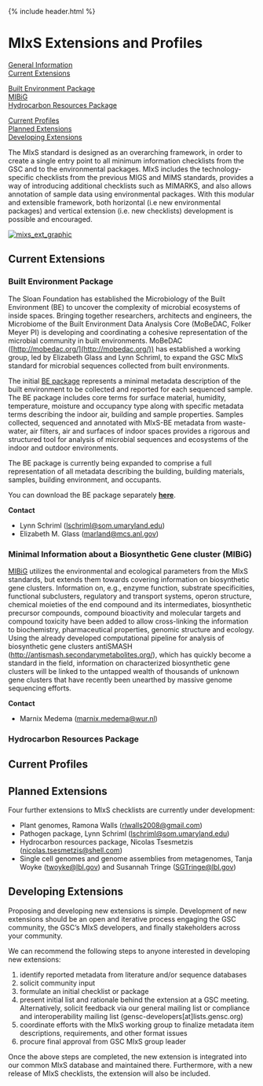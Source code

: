 {% include header.html %}

# MIxS Extensions and Profiles

[General Information](#gen-info)  
[Current Extensions](#current)

[Built Environment Package](#be)  
[MIBiG](#mibig)  
[Hydrocarbon Resources Package](#hcr)

[Current Profiles](#profile)  
[Planned Extensions](#plan)  
[Developing Extensions](#develop)

The MIxS standard is designed as an overarching framework, in order to create a single entry point to all minimum information checklists from the GSC and to the environmental packages. MIxS includes the technology-specific checklists from the previous MIGS and MIMS standards, provides a way of introducing additional checklists such as MIMARKS, and also allows annotation of sample data using environmental packages. With this modular and extensible framework, both horizontal (i.e new environmental packages) and vertical extension (i.e. new checklists) development is possible and encouraged.

[![mixs_ext_graphic](http://press3.mcs.anl.gov/gensc/files/2015/07/mixs_ext_graphic.png)](http://press3.mcs.anl.gov/gensc/files/2015/07/mixs_ext_graphic.png)

## Current Extensions

### Built Environment Package

The Sloan Foundation has established the Microbiology of the Built Environment (BE) to uncover the complexity of microbial ecosystems of inside spaces. Bringing together researchers, architects and engineers, the Microbiome of the Built Environment Data Analysis Core (MoBeDAC, Folker Meyer PI) is developing and coordinating a cohesive representation of the microbial community in built environments. MoBeDAC ([http://mobedac.org/](http://mobedac.org/)) has established a working group, led by Elizabeth Glass and Lynn Schriml, to expand the GSC MIxS standard for microbial sequences collected from built environments.

The initial [BE package](http://gensc.org/projects/mixs-indoor-gsc-project/ "MIxS Indoor GSC Project") represents a minimal metadata description of the built environment to be collected and reported for each sequenced sample. The BE package includes core terms for surface material, humidity, temperature, moisture and occupancy type along with specific metadata terms describing the indoor air, building and sample properties. Samples collected, sequenced and annotated with MIxS-BE metadata from waste-water, air filters, air and surfaces of indoor spaces provides a rigorous and structured tool for analysis of microbial sequences and ecosystems of the indoor and outdoor environments.

The BE package is currently being expanded to comprise a full representation of all metadata describing the building, building materials, samples, building environment, and occupants.

You can download the BE package separately **[here](http://press3.mcs.anl.gov/gensc/files/2015/07/built_environment-metadata-terms-v51.xls "MIxS-BE")**.

**Contact**

*   Lynn Schriml (lschriml@som.umaryland.edu)
*   Elizabeth M. Glass (marland@mcs.anl.gov)

### Minimal Information about a Biosynthetic Gene cluster (MIBiG)

[MIBiG](http://gensc.org/projects/mibig/ "MIBiG") utilizes the environmental and ecological parameters from the MIxS standards, but extends them towards covering information on biosynthetic gene clusters. Information on, e.g., enzyme function, substrate specificities, functional subclusters, regulatory and transport systems, operon structure, chemical moieties of the end compound and its intermediates, biosynthetic precursor compounds, compound bioactivity and molecular targets and compound toxicity have been added to allow cross-linking the information to biochemistry, pharmaceutical properties, genomic structure and ecology. Using the already developed computational pipeline for analysis of biosynthetic gene clusters antiSMASH (http://antismash.secondarymetabolites.org/), which has quickly become a standard in the field, information on characterized biosynthetic gene clusters will be linked to the untapped wealth of thousands of unknown gene clusters that have recently been unearthed by massive genome sequencing efforts.

**Contact**

*   Marnix Medema (marnix.medema@wur.nl)

### Hydrocarbon Resources Package

## Current Profiles

## Planned Extensions

Four further extensions to MIxS checklists are currently under development:

*   Plant genomes, Ramona Walls (rlwalls2008@gmail.com)
*   Pathogen package, Lynn Schriml (lschriml@som.umaryland.edu)
*   Hydrocarbon resources package, Nicolas Tsesmetzis (nicolas.tsesmetzis@shell.com)
*   Single cell genomes and genome assemblies from metagenomes, Tanja Woyke (twoyke@lbl.gov) and Susannah Tringe (SGTringe@lbl.gov)

## Developing Extensions

Proposing and developing new extensions is simple. Development of new extensions should be an open and iterative process engaging the GSC community, the GSC’s MIxS developers, and finally stakeholders across your community.

We can recommend the following steps to anyone interested in developing new extensions:

1.  identify reported metadata from literature and/or sequence databases
2.  solicit community input
3.  formulate an initial checklist or package
4.  present initial list and rationale behind the extension at a GSC meeting. Alternatively, solicit feedback via our general mailing list or compliance and interoperability mailing list (gensc-developers\[at\]lists.gensc.org)
5.  coordinate efforts with the MIxS working group to finalize metadata item descriptions, requirements, and other format issues
6.  procure final approval from GSC MIxS group leader

Once the above steps are completed, the new extension is integrated into our common MIxS database and maintained there. Furthermore, with a new release of MIxS checklists, the extension will also be included.

